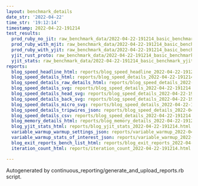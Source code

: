 ```yaml
---
layout: benchmark_details
date_str: '2022-04-22'
time_str: '19:12:14'
timestamp: 2022-04-22-191214
test_results:
  prod_ruby_no_jit: raw_benchmark_data/2022-04-22-191214_basic_benchmark_prod_ruby_no_jit.json
  prod_ruby_with_mjit: raw_benchmark_data/2022-04-22-191214_basic_benchmark_prod_ruby_with_mjit.json
  prod_ruby_with_yjit: raw_benchmark_data/2022-04-22-191214_basic_benchmark_prod_ruby_with_yjit.json
  yjit_rust_proto: raw_benchmark_data/2022-04-22-191214_basic_benchmark_yjit_rust_proto.json
  yjit_stats: raw_benchmark_data/2022-04-22-191214_basic_benchmark_yjit_stats.json
reports:
  blog_speed_headline_html: reports/blog_speed_headline_2022-04-22-191214.html
  blog_speed_details_html: reports/blog_speed_details_2022-04-22-191214.html
  blog_speed_details_raw_details_html: reports/blog_speed_details_2022-04-22-191214.raw_details.html
  blog_speed_details_svg: reports/blog_speed_details_2022-04-22-191214.svg
  blog_speed_details_head_svg: reports/blog_speed_details_2022-04-22-191214.head.svg
  blog_speed_details_back_svg: reports/blog_speed_details_2022-04-22-191214.back.svg
  blog_speed_details_micro_svg: reports/blog_speed_details_2022-04-22-191214.micro.svg
  blog_speed_details_tripwires_json: reports/blog_speed_details_2022-04-22-191214.tripwires.json
  blog_speed_details_csv: reports/blog_speed_details_2022-04-22-191214.csv
  blog_memory_details_html: reports/blog_memory_details_2022-04-22-191214.html
  blog_yjit_stats_html: reports/blog_yjit_stats_2022-04-22-191214.html
  variable_warmup_warmup_settings_json: reports/variable_warmup_2022-04-22-191214.warmup_settings.json
  variable_warmup_stats_of_interest_json: reports/variable_warmup_2022-04-22-191214.stats_of_interest.json
  blog_exit_reports_bench_list_html: reports/blog_exit_reports_2022-04-22-191214.bench_list.html
  iteration_count_html: reports/iteration_count_2022-04-22-191214.html

---
```

Autogenerated by continuous_reporting/generate_and_upload_reports.rb script.
